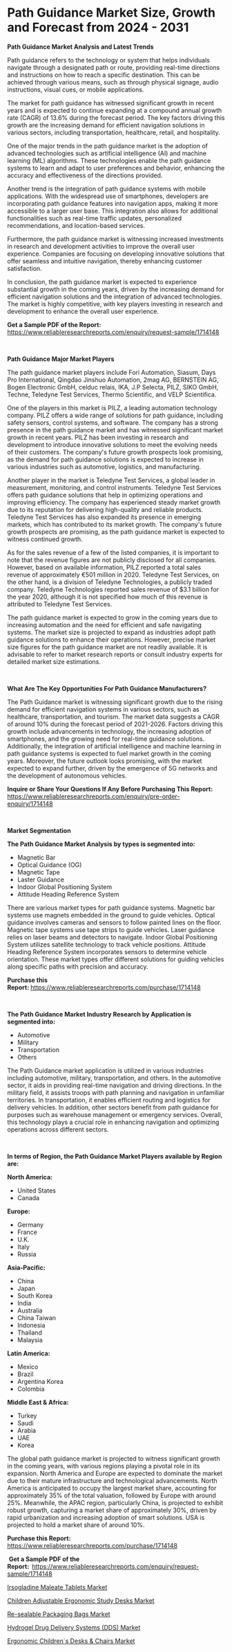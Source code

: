 <p><h1>Path Guidance Market Size, Growth and Forecast from 2024 - 2031</h1></p><p><strong>Path Guidance Market Analysis and Latest Trends</strong></p>
<p><p>Path guidance refers to the technology or system that helps individuals navigate through a designated path or route, providing real-time directions and instructions on how to reach a specific destination. This can be achieved through various means, such as through physical signage, audio instructions, visual cues, or mobile applications.</p><p>The market for path guidance has witnessed significant growth in recent years and is expected to continue expanding at a compound annual growth rate (CAGR) of 13.6% during the forecast period. The key factors driving this growth are the increasing demand for efficient navigation solutions in various sectors, including transportation, healthcare, retail, and hospitality.</p><p>One of the major trends in the path guidance market is the adoption of advanced technologies such as artificial intelligence (AI) and machine learning (ML) algorithms. These technologies enable the path guidance systems to learn and adapt to user preferences and behavior, enhancing the accuracy and effectiveness of the directions provided.</p><p>Another trend is the integration of path guidance systems with mobile applications. With the widespread use of smartphones, developers are incorporating path guidance features into navigation apps, making it more accessible to a larger user base. This integration also allows for additional functionalities such as real-time traffic updates, personalized recommendations, and location-based services.</p><p>Furthermore, the path guidance market is witnessing increased investments in research and development activities to improve the overall user experience. Companies are focusing on developing innovative solutions that offer seamless and intuitive navigation, thereby enhancing customer satisfaction.</p><p>In conclusion, the path guidance market is expected to experience substantial growth in the coming years, driven by the increasing demand for efficient navigation solutions and the integration of advanced technologies. The market is highly competitive, with key players investing in research and development to enhance the overall user experience.</p></p>
<p><strong>Get a Sample PDF of the Report:&nbsp;</strong> <a href="https://www.reliableresearchreports.com/enquiry/request-sample/1714148">https://www.reliableresearchreports.com/enquiry/request-sample/1714148</a></p>
<p>&nbsp;</p>
<p><strong>Path Guidance Major Market Players</strong></p>
<p><p>The path guidance market players include Fori Automation, Siasum, Days Pro International, Qingdao Jinshuo Automation, 2mag AG, BERNSTEIN AG, Bogen Electronic GmbH, celduc relais, IKA, J.P Selecta, PILZ, SIKO GmbH, Techne, Teledyne Test Services, Thermo Scientific, and VELP Scientifica.</p><p>One of the players in this market is PILZ, a leading automation technology company. PILZ offers a wide range of solutions for path guidance, including safety sensors, control systems, and software. The company has a strong presence in the path guidance market and has witnessed significant market growth in recent years. PILZ has been investing in research and development to introduce innovative solutions to meet the evolving needs of their customers. The company's future growth prospects look promising, as the demand for path guidance solutions is expected to increase in various industries such as automotive, logistics, and manufacturing.</p><p>Another player in the market is Teledyne Test Services, a global leader in measurement, monitoring, and control instruments. Teledyne Test Services offers path guidance solutions that help in optimizing operations and improving efficiency. The company has experienced steady market growth due to its reputation for delivering high-quality and reliable products. Teledyne Test Services has also expanded its presence in emerging markets, which has contributed to its market growth. The company's future growth prospects are promising, as the path guidance market is expected to witness continued growth.</p><p>As for the sales revenue of a few of the listed companies, it is important to note that the revenue figures are not publicly disclosed for all companies. However, based on available information, PILZ reported a total sales revenue of approximately €501 million in 2020. Teledyne Test Services, on the other hand, is a division of Teledyne Technologies, a publicly traded company. Teledyne Technologies reported sales revenue of $3.1 billion for the year 2020, although it is not specified how much of this revenue is attributed to Teledyne Test Services.</p><p>The path guidance market is expected to grow in the coming years due to increasing automation and the need for efficient and safe navigating systems. The market size is projected to expand as industries adopt path guidance solutions to enhance their operations. However, precise market size figures for the path guidance market are not readily available. It is advisable to refer to market research reports or consult industry experts for detailed market size estimations.</p></p>
<p>&nbsp;</p>
<p><strong>What Are The Key Opportunities For Path Guidance Manufacturers?</strong></p>
<p><p>The Path Guidance market is witnessing significant growth due to the rising demand for efficient navigation systems in various sectors, such as healthcare, transportation, and tourism. The market data suggests a CAGR of around 10% during the forecast period of 2021-2026. Factors driving this growth include advancements in technology, the increasing adoption of smartphones, and the growing need for real-time guidance solutions. Additionally, the integration of artificial intelligence and machine learning in path guidance systems is expected to fuel market growth in the coming years. Moreover, the future outlook looks promising, with the market expected to expand further, driven by the emergence of 5G networks and the development of autonomous vehicles.</p></p>
<p><strong>Inquire or Share Your Questions If Any Before Purchasing This Report:</strong> <a href="https://www.reliableresearchreports.com/enquiry/pre-order-enquiry/1714148">https://www.reliableresearchreports.com/enquiry/pre-order-enquiry/1714148</a></p>
<p>&nbsp;</p>
<p><strong>Market Segmentation</strong></p>
<p><strong>The Path Guidance Market Analysis by types is segmented into:</strong></p>
<p><ul><li>Magnetic Bar</li><li>Optical Guidance (OG)</li><li>Magnetic Tape</li><li>Laster Guidance</li><li>Indoor Global Positioning System</li><li>Attitude Heading Reference System</li></ul></p>
<p><p>There are various market types for path guidance systems. Magnetic bar systems use magnets embedded in the ground to guide vehicles. Optical guidance involves cameras and sensors to follow painted lines on the floor. Magnetic tape systems use tape strips to guide vehicles. Laser guidance relies on laser beams and detectors to navigate. Indoor Global Positioning System utilizes satellite technology to track vehicle positions. Attitude Heading Reference System incorporates sensors to determine vehicle orientation. These market types offer different solutions for guiding vehicles along specific paths with precision and accuracy.</p></p>
<p><strong>Purchase this Report:&nbsp;</strong><a href="https://www.reliableresearchreports.com/purchase/1714148">https://www.reliableresearchreports.com/purchase/1714148</a></p>
<p>&nbsp;</p>
<p><strong>The Path Guidance Market Industry Research by Application is segmented into:</strong></p>
<p><ul><li>Automotive</li><li>Military</li><li>Transportation</li><li>Others</li></ul></p>
<p><p>The Path Guidance market application is utilized in various industries including automotive, military, transportation, and others. In the automotive sector, it aids in providing real-time navigation and driving directions. In the military field, it assists troops with path planning and navigation in unfamiliar territories. In transportation, it enables efficient routing and logistics for delivery vehicles. In addition, other sectors benefit from path guidance for purposes such as warehouse management or emergency services. Overall, this technology plays a crucial role in enhancing navigation and optimizing operations across different sectors.</p></p>
<p>&nbsp;</p>
<p><strong>In terms of Region, the Path Guidance Market Players available by Region are:</strong></p>
<p>
    <p> <strong> North America: </strong>
        <ul>
            <li>United States</li>
            <li>Canada</li>
        </ul>
        </p> 
    <p> <strong> Europe: </strong>
        <ul>
            <li>Germany</li>
            <li>France</li>
            <li>U.K.</li>
            <li>Italy</li>
            <li>Russia</li>
        </ul>
        </p> 
    <p> <strong> Asia-Pacific: </strong>
        <ul>
            <li>China</li>
            <li>Japan</li>
            <li>South Korea</li>
            <li>India</li>
            <li>Australia</li>
            <li>China Taiwan</li>
            <li>Indonesia</li>
            <li>Thailand</li>
            <li>Malaysia</li>
        </ul>
        </p> 
    <p> <strong> Latin America: </strong>
        <ul>
            <li>Mexico</li>
            <li>Brazil</li>
            <li>Argentina Korea</li>
            <li>Colombia</li>
        </ul>
        </p> 
    <p> <strong> Middle East & Africa: </strong>
        <ul>
            <li>Turkey</li>
            <li>Saudi</li>
            <li>Arabia</li>
            <li>UAE</li>
            <li>Korea</li>
        </ul>
    </p>
    </p>
<p><p>The global path guidance market is projected to witness significant growth in the coming years, with various regions playing a pivotal role in its expansion. North America and Europe are expected to dominate the market due to their mature infrastructure and technological advancements. North America is anticipated to occupy the largest market share, accounting for approximately 35% of the total valuation, followed by Europe with around 25%. Meanwhile, the APAC region, particularly China, is projected to exhibit robust growth, capturing a market share of approximately 30%, driven by rapid urbanization and increasing adoption of smart solutions. USA is projected to hold a market share of around 10%.</p></p>
<p><strong>Purchase this Report: </strong><a href="https://www.reliableresearchreports.com/purchase/1714148">https://www.reliableresearchreports.com/purchase/1714148</a></p>
<p>&nbsp;<strong>Get a Sample PDF of the Report:&nbsp;&nbsp;</strong><a href="https://www.reliableresearchreports.com/enquiry/request-sample/1714148">https://www.reliableresearchreports.com/enquiry/request-sample/1714148</a></p>
<p><strong></strong></p>
<p><p><a href="https://github.com/julyju69/Market-Research-Report-List-1/blob/main/irsogladine-maleate-tablets-market.md">Irsogladine Maleate Tablets Market</a></p><p><a href="https://medium.com/@lomawitting/children-adjustable-ergonomic-study-desks-market-exploring-market-share-market-trends-and-future-a177751af73d">Children Adjustable Ergonomic Study Desks Market</a></p><p><a href="https://medium.com/@lomawitting/re-sealable-packaging-bags-market-comprehensive-assessment-by-type-application-and-geography-c6efb0213391">Re-sealable Packaging Bags Market</a></p><p><a href="https://github.com/joannesouthgate/Market-Research-Report-List-1/blob/main/hydrogel-drug-delivery-systems-dds-market.md">Hydrogel Drug Delivery Systems (DDS) Market</a></p><p><a href="https://medium.com/@lomawitting/ergonomic-children-s-desks-amp-chairs-market-size-reveals-the-best-marketing-channels-in-global-94b284098a8b">Ergonomic Children`s Desks & Chairs Market</a></p></p>
